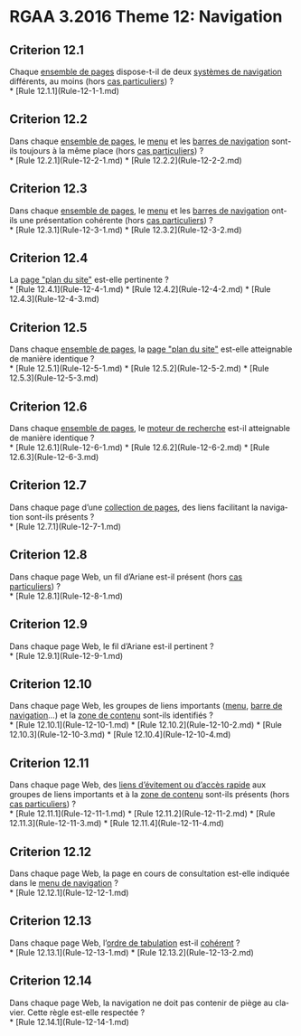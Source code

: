 
# RGAA 3.2016 Theme 12: Navigation

## Criterion 12.1
<div lang="fr">Chaque <a href="http://references.modernisation.gouv.fr/rgaa-accessibilite/glossaire.html#ensemble-de-pages">ensemble de pages</a> dispose-t-il de deux <a href="http://references.modernisation.gouv.fr/rgaa-accessibilite/glossaire.html#systeme-de-navigation">syst&#xE8;mes de navigation</a> diff&#xE9;rents, au moins (hors <a href="http://references.modernisation.gouv.fr/rgaa-accessibilite/cas-particuliers.html#cp-12-1" title="Cas particuliers pour le crit&#xE8;re 12.1">cas particuliers</a>)&nbsp;?</div>
* [Rule 12.1.1](Rule-12-1-1.md)

## Criterion 12.2
<div lang="fr">Dans chaque <a href="http://references.modernisation.gouv.fr/rgaa-accessibilite/glossaire.html#ensemble-de-pages">ensemble de pages</a>, le <a href="http://references.modernisation.gouv.fr/rgaa-accessibilite/glossaire.html#menu-de-navigation">menu</a> et les <a href="http://references.modernisation.gouv.fr/rgaa-accessibilite/glossaire.html#barre-de-navigation">barres de navigation</a> sont-ils toujours &#xE0; la m&#xEA;me place (hors <a href="http://references.modernisation.gouv.fr/rgaa-accessibilite/cas-particuliers.html#cp-12-2,12-3" title="Cas particuliers pour le crit&#xE8;re 12.2">cas particuliers</a>)&nbsp;?</div>
* [Rule 12.2.1](Rule-12-2-1.md)
* [Rule 12.2.2](Rule-12-2-2.md)

## Criterion 12.3
<div lang="fr">Dans chaque <a href="http://references.modernisation.gouv.fr/rgaa-accessibilite/glossaire.html#ensemble-de-pages">ensemble de pages</a>, le <a href="http://references.modernisation.gouv.fr/rgaa-accessibilite/glossaire.html#menu-de-navigation">menu</a> et les <a href="http://references.modernisation.gouv.fr/rgaa-accessibilite/glossaire.html#barre-de-navigation">barres de navigation</a> ont-ils une pr&#xE9;sentation coh&#xE9;rente (hors <a href="http://references.modernisation.gouv.fr/rgaa-accessibilite/cas-particuliers.html#cp-12-2,12-3" title="Cas particuliers pour le crit&#xE8;re 12.3">cas particuliers</a>)&nbsp;?</div>
* [Rule 12.3.1](Rule-12-3-1.md)
* [Rule 12.3.2](Rule-12-3-2.md)

## Criterion 12.4
<div lang="fr">La <a href="http://references.modernisation.gouv.fr/rgaa-accessibilite/glossaire.html#page-plan-du-site">page "plan du site"</a> est-elle pertinente&nbsp;?</div>
* [Rule 12.4.1](Rule-12-4-1.md)
* [Rule 12.4.2](Rule-12-4-2.md)
* [Rule 12.4.3](Rule-12-4-3.md)

## Criterion 12.5
<div lang="fr">Dans chaque <a href="http://references.modernisation.gouv.fr/rgaa-accessibilite/glossaire.html#ensemble-de-pages">ensemble de pages</a>, la <a href="http://references.modernisation.gouv.fr/rgaa-accessibilite/glossaire.html#page-plan-du-site">page "plan du site"</a> est-elle atteignable de mani&#xE8;re identique&nbsp;?</div>
* [Rule 12.5.1](Rule-12-5-1.md)
* [Rule 12.5.2](Rule-12-5-2.md)
* [Rule 12.5.3](Rule-12-5-3.md)

## Criterion 12.6
<div lang="fr">Dans chaque <a href="http://references.modernisation.gouv.fr/rgaa-accessibilite/glossaire.html#ensemble-de-pages">ensemble de pages</a>, le <a href="http://references.modernisation.gouv.fr/rgaa-accessibilite/glossaire.html#moteur-de-recherche-interne--un-site-web">moteur de recherche</a> est-il atteignable de mani&#xE8;re identique&nbsp;?</div>
* [Rule 12.6.1](Rule-12-6-1.md)
* [Rule 12.6.2](Rule-12-6-2.md)
* [Rule 12.6.3](Rule-12-6-3.md)

## Criterion 12.7
<div lang="fr">Dans chaque page d&#x2019;une <a href="http://references.modernisation.gouv.fr/rgaa-accessibilite/glossaire.html#collection-de-pages">collection de pages</a>, des liens facilitant la navigation sont-ils pr&#xE9;sents&nbsp;?</div>
* [Rule 12.7.1](Rule-12-7-1.md)

## Criterion 12.8
<div lang="fr">Dans chaque page Web, un fil d&#x2019;Ariane est-il pr&#xE9;sent (hors <a href="http://references.modernisation.gouv.fr/rgaa-accessibilite/cas-particuliers.html#cp-12-8" title="Cas particuliers pour le crit&#xE8;re 12.8">cas particuliers</a>)&nbsp;?</div>
* [Rule 12.8.1](Rule-12-8-1.md)

## Criterion 12.9
<div lang="fr">Dans chaque page Web, le fil d&#x2019;Ariane est-il pertinent&nbsp;?</div>
* [Rule 12.9.1](Rule-12-9-1.md)

## Criterion 12.10
<div lang="fr">Dans chaque page Web, les groupes de liens importants (<a href="http://references.modernisation.gouv.fr/rgaa-accessibilite/glossaire.html#menu-de-navigation">menu</a>, <a href="http://references.modernisation.gouv.fr/rgaa-accessibilite/glossaire.html#barre-de-navigation">barre de navigation</a>…) et la <a href="http://references.modernisation.gouv.fr/rgaa-accessibilite/glossaire.html#zone-main">zone de contenu</a> sont-ils identifi&#xE9;s&nbsp;?</div>
* [Rule 12.10.1](Rule-12-10-1.md)
* [Rule 12.10.2](Rule-12-10-2.md)
* [Rule 12.10.3](Rule-12-10-3.md)
* [Rule 12.10.4](Rule-12-10-4.md)

## Criterion 12.11
<div lang="fr">Dans chaque page Web, des <a href="http://references.modernisation.gouv.fr/rgaa-accessibilite/glossaire.html#liens-dvitement-ou-daccs-rapide">liens d&#x2019;&#xE9;vitement ou d&#x2019;acc&#xE8;s rapide</a> aux groupes de liens importants et &#xE0; la <a href="http://references.modernisation.gouv.fr/rgaa-accessibilite/glossaire.html#zone-main">zone de contenu</a> sont-ils pr&#xE9;sents (hors <a href="http://references.modernisation.gouv.fr/rgaa-accessibilite/cas-particuliers.html#cp-12-11" title="Cas particuliers pour le crit&#xE8;re 12.11">cas particuliers</a>)&nbsp;?</div>
* [Rule 12.11.1](Rule-12-11-1.md)
* [Rule 12.11.2](Rule-12-11-2.md)
* [Rule 12.11.3](Rule-12-11-3.md)
* [Rule 12.11.4](Rule-12-11-4.md)

## Criterion 12.12
<div lang="fr">Dans chaque page Web, la page en cours de consultation est-elle indiqu&#xE9;e dans le <a href="http://references.modernisation.gouv.fr/rgaa-accessibilite/glossaire.html#menu-de-navigation">menu de navigation</a>&nbsp;?</div>
* [Rule 12.12.1](Rule-12-12-1.md)

## Criterion 12.13
<div lang="fr">Dans chaque page Web, l&#x2019;<a href="http://references.modernisation.gouv.fr/rgaa-accessibilite/glossaire.html#ordre-de-tabulation">ordre de tabulation</a> est-il <a href="http://references.modernisation.gouv.fr/rgaa-accessibilite/glossaire.html#comprhensible-ordre-de-lecture">coh&#xE9;rent</a>&nbsp;?</div>
* [Rule 12.13.1](Rule-12-13-1.md)
* [Rule 12.13.2](Rule-12-13-2.md)

## Criterion 12.14
<div lang="fr">Dans chaque page Web, la navigation ne doit pas contenir de pi&#xE8;ge au clavier. Cette r&#xE8;gle est-elle respect&#xE9;e&nbsp;?</div>
* [Rule 12.14.1](Rule-12-14-1.md)


